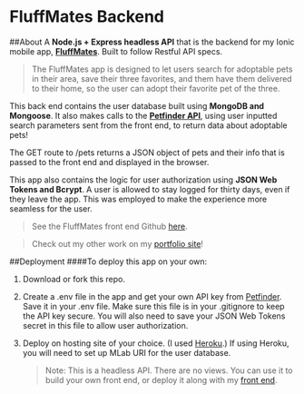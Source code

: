 # FluffMates Backend
##About
A **Node.js + Express headless API** that is the backend for my Ionic mobile app, **[FluffMates](https://fluffmates.herokuapp.com/)**. Built to follow Restful API specs. 

> The FluffMates app is designed to let users search for adoptable pets in their area, save their three favorites, and them have them delivered to their home, so the user can adopt their favorite pet of the three. 

This back end contains the user database built using **MongoDB and Mongoose**. It also makes calls to the **[Petfinder API](https://www.petfinder.com/developers/api-key)**, using user inputted search parameters sent from the front end, to return data about adoptable pets!

The GET route to /pets returns a JSON object of pets and their info that is passed to the front end and displayed in the browser. 

This app also contains the logic for user authorization using **JSON Web Tokens and Bcrypt**.  A user is allowed to stay logged for thirty days, even if they leave the app. This was employed to make the experience more seamless for the user. 

> See the FluffMates front end Github [here](https://github.com/blairdow/fluffmates).

> Check out my other work on my [portfolio site](https://blairdow.github.io)!

##Deployment
####To deploy this app on your own:

1. Download or fork this repo. 
 
2. Create a .env file in the app and get your own API key from [Petfinder](https://www.petfinder.com/developers/api-key). Save it in your .env file. Make sure this file is in your .gitignore to keep the API key secure. You will also need to save your JSON Web Tokens secret in this file to allow user authorization.

2. Deploy on hosting site of your choice. (I used [Heroku](www.heroku.com).) If using Heroku, you will need to set up MLab URI for the user database. 
	
	>Note: This is a headless API. There are no views. You can use it to build your own front end, or deploy it along with my [front end](https://github.com/blairdow/fluffmates). 




